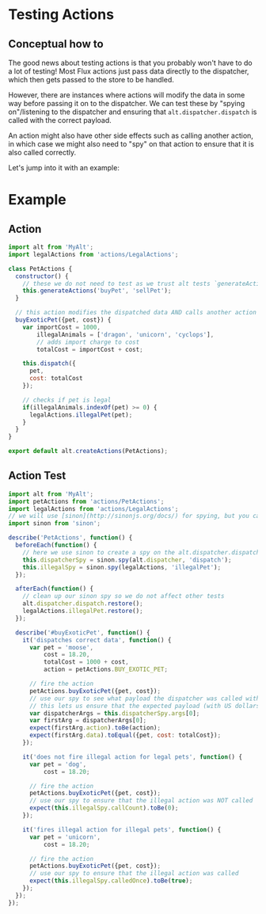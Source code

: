 # Testing Actions

## Conceptual how to

The good news about testing actions is that you probably won't have to do a lot of testing! Most Flux actions just pass data directly to the dispatcher, which then gets passed to the store to be handled.

However, there are instances where actions will modify the data in some way before passing it on to the dispatcher. We can test these by "spying on"/listening to the dispatcher and ensuring that `alt.dispatcher.dispatch` is called with the correct payload.

An action might also have other side effects such as calling another action, in which case we might also need to "spy" on that action to ensure that it is also called correctly.

Let's jump into it with an example:

# Example

## Action
```javascript
import alt from 'MyAlt';
import legalActions from 'actions/LegalActions';

class PetActions {
  constructor() {
    // these we do not need to test as we trust alt tests `generateActions`
    this.generateActions('buyPet', 'sellPet');
  }

  // this action modifies the dispatched data AND calls another action
  buyExoticPet({pet, cost}) {
    var importCost = 1000,
        illegalAnimals = ['dragon', 'unicorn', 'cyclops'],
        // adds import charge to cost
        totalCost = importCost + cost;

    this.dispatch({
      pet,
      cost: totalCost
    });

    // checks if pet is legal
    if(illegalAnimals.indexOf(pet) >= 0) {
      legalActions.illegalPet(pet);
    }
  }
}

export default alt.createActions(PetActions);
```

## Action Test

```javascript
import alt from 'MyAlt';
import petActions from 'actions/PetActions';
import legalActions from 'actions/LegalActions';
// we will use [sinon](http://sinonjs.org/docs/) for spying, but you can use any similar lib
import sinon from 'sinon';

describe('PetActions', function() {
  beforeEach(function() {
    // here we use sinon to create a spy on the alt.dispatcher.dispatch function
    this.dispatcherSpy = sinon.spy(alt.dispatcher, 'dispatch');
    this.illegalSpy = sinon.spy(legalActions, 'illegalPet');
  });

  afterEach(function() {
    // clean up our sinon spy so we do not affect other tests
    alt.dispatcher.dispatch.restore();
    legalActions.illegalPet.restore();
  });

  describe('#buyExoticPet', function() {
    it('dispatches correct data', function() {
      var pet = 'moose',
          cost = 18.20,
          totalCost = 1000 + cost,
          action = petActions.BUY_EXOTIC_PET;

      // fire the action
      petActions.buyExoticPet({pet, cost});
      // use our spy to see what payload the dispatcher was called with
      // this lets us ensure that the expected payload (with US dollars) was fired
      var dispatcherArgs = this.dispatcherSpy.args[0];
      var firstArg = dispatcherArgs[0];
      expect(firstArg.action).toBe(action);
      expect(firstArg.data).toEqual({pet, cost: totalCost});
    });

    it('does not fire illegal action for legal pets', function() {
      var pet = 'dog',
          cost = 18.20;

      // fire the action
      petActions.buyExoticPet({pet, cost});
      // use our spy to ensure that the illegal action was NOT called
      expect(this.illegalSpy.callCount).toBe(0);
    });

    it('fires illegal action for illegal pets', function() {
      var pet = 'unicorn',
          cost = 18.20;

      // fire the action
      petActions.buyExoticPet({pet, cost});
      // use our spy to ensure that the illegal action was called
      expect(this.illegalSpy.calledOnce).toBe(true);
    });
  });
});
```
